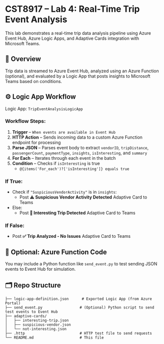 <!-- 

Repo link:
https://github.com/degu0055/Lab-4-Real-Time-Trip-Event-Analysis


ChatGPT:
https://chatgpt.com/c/68883c5e-6850-8001-b904-fad3c71dec17

JSON:
https://chatgpt.com/c/68886f49-c814-8001-9bc2-56a55b39a774

Sample Data:
https://chatgpt.com/c/688ae0ff-59b4-8001-87d2-886d536754cc


Parse JSON step:
{
  "type": "array",
  "items": {
    "type": "object",
    "properties": {
      "vendorID": {
        "type": "string"
      },
      "tripDistance": {
        "type": "number"
      },
      "passengerCount": {
        "type": "integer"
      },
      "paymentType": {
        "type": "string"
      },
      "insights": {
        "type": "array",
        "items": {
          "type": "string"
        }
      },
      "isInteresting": {
        "type": "boolean"
      },
      "summary": {
        "type": "string"
      }
    },
    "required": [
      "isInteresting"
    ]
  }
}

If else JSON card:
{
  "type": "AdaptiveCard",
  "body": [
    {
      "type": "TextBlock",
      "text": "@{if(contains(items('For_each')?['insights'], 'SuspiciousVendorActivity'), '⚠️ Suspicious Vendor Activity Detected', '🚨 Interesting Trip Detected')}",
      "weight": "Bolder",
      "size": "Large",
      "color": "Attention"
    },
    {
      "type": "FactSet",
      "facts": [
        { "title": "Vendor", "value": "@{items('For_each')?['vendorID']}" },
        { "title": "Distance (mi)", "value": "@{items('For_each')?['tripDistance']}" },
        { "title": "Passengers", "value": "@{items('For_each')?['passengerCount']}" },
        { "title": "Payment", "value": "@{items('For_each')?['paymentType']}" },
        { "title": "Insights", "value": "@{join(items('For_each')?['insights'], ', ')}" }
      ]
    }
  ],
  "actions": [],
  "version": "1.2"
}

 -->

 # CST8917 – Lab 4: Real-Time Trip Event Analysis

This lab demonstrates a real-time trip data analysis pipeline using Azure Event Hub, Azure Logic Apps, and Adaptive Cards integration with Microsoft Teams.

## 📌 Overview

Trip data is streamed to Azure Event Hub, analyzed using an Azure Function (optional), and evaluated by a Logic App that posts insights to Microsoft Teams based on conditions.

## ⚙️ Logic App Workflow

Logic App: `TripEventAnalysisLogicApp`

### Workflow Steps:
1. **Trigger** – `When events are available in Event Hub`
2. **HTTP Action** – Sends incoming data to a custom Azure Function endpoint for processing
3. **Parse JSON** – Parses event body to extract `vendorID`, `tripDistance`, `passengerCount`, `paymentType`, `insights`, `isInteresting`, and `summary`
4. **For Each** – Iterates through each event in the batch
5. **Condition** – Checks if `isInteresting` is true  
   - `@{items('For_each')?['isInteresting']} equals true`

### If True:
- Check if `"SuspiciousVendorActivity"` is in `insights`:
  - Post **⚠️ Suspicious Vendor Activity Detected** Adaptive Card to Teams  
- Else:
  - Post **🚨 Interesting Trip Detected** Adaptive Card to Teams

### If False:
- Post **✅ Trip Analyzed - No Issues** Adaptive Card to Teams

## 🧠 Optional: Azure Function Code

You may include a Python function like `send_event.py` to test sending JSON events to Event Hub for simulation.

## 🗂️ Repo Structure

```
├── logic-app-definition.json      # Exported Logic App (from Azure Portal)
├── send_event.py                 # (Optional) Python script to send test events to Event Hub
├── adaptive-cards/
│   ├── interesting-trip.json
│   ├── suspicious-vendor.json
│   └── not-interesting.json
├── .http                         # HTTP test file to send requests
└── README.md                     # This file
```



